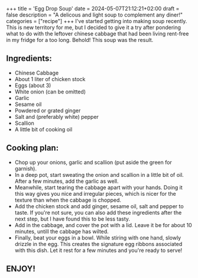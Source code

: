 +++
title = 'Egg Drop Soup'
date = 2024-05-07T21:12:21+02:00
draft = false
description = "A delicous and light soup to complement any diner!"
categories = ["recipe"]
+++
I've started getting into making soup recently. This is new territory for me, but I decided to give it a try after pondering what to do with the leftover chinese cabbage that had been living rent-free in my fridge for a too long. Behold! This soup was the result. 

## Ingredients:

- Chinese Cabbage
- About 1 liter of chicken stock
- Eggs (about 3)
- White onion (can be omitted)
- Garlic
- Sesame oil
- Powdered or grated ginger 
- Salt and (preferably white) pepper
- Scallion 
- A little bit of cooking oil

## Cooking plan: 

- Chop up your onions, garlic and scallion (put aside the green for garnish). 
- In a deep pot, start sweating the onion and scallion in a little bit of oil. After a few minutes, add the garlic as well. 
- Meanwhile, start tearing the cabbage apart with your hands. Doing it this way gives you nice and irregular pieces, which is nicer for the texture than when the cabbage is chopped.
- Add the chicken stock and add ginger, sesame oil, salt and pepper to taste. If you're not sure, you can also add these ingredients after the next step, but I have found this to be less tasty. 
- Add in the cabbage, and cover the pot with a lid. Leave it be for about 10 minutes, untill the cabbage has wilted. 
- Finally, beat your eggs in a bowl. While stiring with one hand, slowly drizzle in the egg. This creates the signature egg ribbons associated with this dish. Let it rest for a few minutes and you're ready to serve!

## ENJOY!